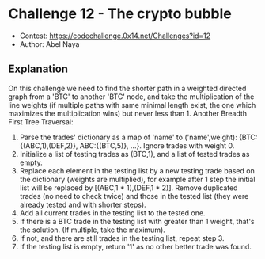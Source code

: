 # Challenge 12 - The crypto bubble
- Contest: https://codechallenge.0x14.net/Challenges?id=12
- Author: Abel Naya

## Explanation
On this challenge we need to find the shorter path in a weighted directed graph from a 'BTC' to another 'BTC' node, and take the multiplication of the line weights (if multiple paths with same minimal length exist, the one which maximizes the multiplication wins) but never less than 1. Another Breadth First Tree Traversal:

1) Parse the trades' dictionary as a map of 'name' to ('name',weight): {BTC:{(ABC,1),(DEF,2)}, ABC:{(BTC,5)}, ...}. Ignore trades with weight 0.
2) Initialize a list of testing trades as (BTC,1), and a list of tested trades as empty.
3) Replace each element in the testing list by a new testing trade based on the dictionary (weights are multiplied), for example after 1 step the initial list will be replaced by [(ABC,1 * 1),(DEF,1 * 2)]. Remove duplicated trades (no need to check twice) and those in the tested list (they were already tested and with shorter steps).
4) Add all current trades in the testing list to the tested one.
5) If there is a BTC trade in the testing list with greater than 1 weight, that's the solution. (If multiple, take the maximum).
6) If not, and there are still trades in the testing list, repeat step 3.
7) If the testing list is empty, return '1' as no other better trade was found.